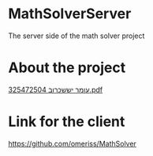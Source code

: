 # MathSolverServer
The server side of the math solver project
# About the project
[עומר יששכרוב 325472504.pdf](https://github.com/omeriss/MathSolverServer/files/10097616/325472504.pdf)
# Link for the client
https://github.com/omeriss/MathSolver
